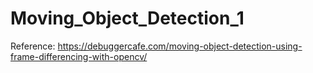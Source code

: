 # Moving_Object_Detection_1

Reference: https://debuggercafe.com/moving-object-detection-using-frame-differencing-with-opencv/
